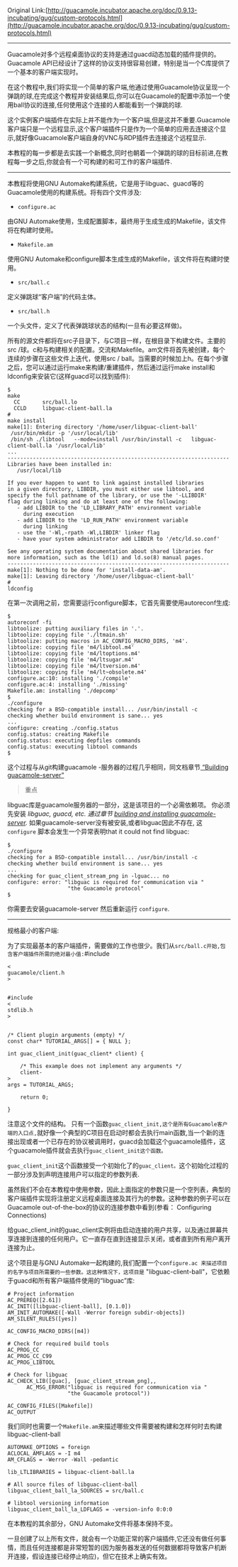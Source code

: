 Original Link:[http://guacamole.incubator.apache.org/doc/0.9.13-incubating/gug/custom-protocols.html](http://guacamole.incubator.apache.org/doc/0.9.13-incubating/gug/custom-protocols.html)

---

Guacamole对多个远程桌面协议的支持是通过guacd动态加载的插件提供的。 Guacamole API已经设计了这样的协议支持很容易创建，特别是当一个C库提供了一个基本的客户端实现时。

在这个教程中,我们将实现一个简单的客户端,他通过使用Guacamole协议呈现一个弹跳的球,在完成这个教程并安装结果后,你可以在Guacamole的配置中添加一个使用ball协议的连接,任何使用这个连接的人都能看到一个弹跳的球.

这个实例客户端插件在实际上并不能作为一个客户端,但是这并不重要.Guacamole客户端只是一个远程显示,这个客户端插件只是作为一个简单的应用去连接这个显示,就好像Guacamole客户端自身的VNC与RDP插件去连接这个远程显示.

本教程的每一步都是去实践一个新概念,同时也朝着一个弹跳的球的目标前进,在教程每一步之后,你就会有一个可构建的和可工作的客户端插件.

---

本教程将使用GNU Automake构建系统，它是用于libguac、guacd等的Guacamole使用的构建系统。将有四个文件涉及:

* `configure.ac`

由GNU Automake使用，生成配置脚本，最终用于生成生成的Makefile，该文件将在构建时使用。

* `Makefile.am`

使用GNU Automake和configure脚本生成生成的Makefile，该文件将在构建时使用。

* `src/ball.c`

定义弹跳球“客户端”的代码主体。

* `src/ball.h`

一个头文件，定义了代表弹跳球状态的结构\(一旦有必要这样做\)。

所有的源文件都将在src子目录下，与C项目一样，在根目录下构建文件。主要的src /球。c和与构建相关的配置。交流和Makefile。am文件将首先被创建，每个连续的步骤在这些文件上迭代，使用src / ball。当需要的时候加上h。在每个步骤之后，您可以通过运行make来构建/重建插件，然后通过运行make install和ldconfig来安装它\(这样guacd可以找到插件\):

```
$
make
  CC       src/ball.lo
  CCLD     libguac-client-ball.la
#
make install
make[1]: Entering directory '/home/user/libguac-client-ball'
 /usr/bin/mkdir -p '/usr/local/lib'
 /bin/sh ./libtool   --mode=install /usr/bin/install -c   libguac-client-ball.la '/usr/local/lib'
...
----------------------------------------------------------------------
Libraries have been installed in:
   /usr/local/lib

If you ever happen to want to link against installed libraries
in a given directory, LIBDIR, you must either use libtool, and
specify the full pathname of the library, or use the '-LLIBDIR'
flag during linking and do at least one of the following:
   - add LIBDIR to the 'LD_LIBRARY_PATH' environment variable
     during execution
   - add LIBDIR to the 'LD_RUN_PATH' environment variable
     during linking
   - use the '-Wl,-rpath -Wl,LIBDIR' linker flag
   - have your system administrator add LIBDIR to '/etc/ld.so.conf'

See any operating system documentation about shared libraries for
more information, such as the ld(1) and ld.so(8) manual pages.
----------------------------------------------------------------------
make[1]: Nothing to be done for 'install-data-am'.
make[1]: Leaving directory '/home/user/libguac-client-ball'
#
ldconfig
```

在第一次调用之前，您需要运行configure脚本，它首先需要使用autoreconf生成:

```
$
autoreconf -fi
libtoolize: putting auxiliary files in '.'.
libtoolize: copying file './ltmain.sh'
libtoolize: putting macros in AC_CONFIG_MACRO_DIRS, 'm4'.
libtoolize: copying file 'm4/libtool.m4'
libtoolize: copying file 'm4/ltoptions.m4'
libtoolize: copying file 'm4/ltsugar.m4'
libtoolize: copying file 'm4/ltversion.m4'
libtoolize: copying file 'm4/lt~obsolete.m4'
configure.ac:10: installing './compile'
configure.ac:4: installing './missing'
Makefile.am: installing './depcomp'
$
./configure
checking for a BSD-compatible install... /usr/bin/install -c
checking whether build environment is sane... yes
...
configure: creating ./config.status
config.status: creating Makefile
config.status: executing depfiles commands
config.status: executing libtool commands
$
```

这个过程与从git构建guacamole -服务器的过程几乎相同，同文档章节[ “Building guacamole-server”](http://guacamole.incubator.apache.org/doc/0.9.13-incubating/gug/installing-guacamole.html#building-guacamole-server)



> 重点

libguac库是guacamole服务器的一部分，这是该项目的一个必需依赖项。 你必须先安装 _libguac, guacd, etc. _通过章节_ _[_building and installing guacamole-server_](http://guacamole.incubator.apache.org/doc/0.9.13-incubating/gug/installing-guacamole.html#building-guacamole-server)_._ 如果guacamole-server没有被安装,或者libguac因此不存在, 这`configure` 脚本会发生一个异常表明that it could not find libguac:

```
$
./configure
checking for a BSD-compatible install... /usr/bin/install -c
checking whether build environment is sane... yes
...
checking for guac_client_stream_png in -lguac... no
configure: error: "libguac is required for communication via "
                   "the Guacamole protocol"
$
```

你需要去安装guacamole-server 然后重新运行 `configure`.

---

规格最小的客户端:

为了实现最基本的客户端插件，需要做的工作也很少。我们从`src/ball.c开始,包含客户端插件所需的绝对最小值:`\#include 

```
<
guacamole/client.h
>


#include 
<
stdlib.h
>


/* Client plugin arguments (empty) */
const char* TUTORIAL_ARGS[] = { NULL };

int guac_client_init(guac_client* client) {

    /* This example does not implement any arguments */
    client-
>
args = TUTORIAL_ARGS;

    return 0;

}
```

注意这个文件的结构。只有一个函数`guac_client_init,这个是所有Guacamole客户端的入口点,`就好像一个典型的C项目在启动时都会去执行main函数,当一个新的连接出现或者一个已存在的协议被调用时，guacd会加载这个guacamole插件，这个guacamole插件就会去执行`guac_client_init这个函数。`

`guac_client_init`这个函数接受一个初始化了的`guac_client。`这个初始化过程的一部分涉及到声明连接用户可以指定的参数列表.

虽然我们不会在本教程中使用参数，因此上面指定的参数只是一个空列表，典型的客户端插件实现将注册定义远程桌面连接及其行为的参数。这种参数的例子可以在Guacamole out-of-the-box的协议的连接参数中看到\(参看： Configuring Connections\)

给guac\_client\_init的guac\_client实例将由启动连接的用户共享，以及通过屏幕共享连接到连接的任何用户。它一直存在直到连接显示关闭，或者直到所有用户离开连接为止。

这个项目是与GNU Automake一起构建的,我们配置一个`configure.ac 来描述项目的名字与项目所需要的一些参数。这这种情况下，这项目是` "libguac-client-ball"，它依赖于guacd和所有客户端插件使用的“libguac”库:

```
# Project information
AC_PREREQ([2.61])
AC_INIT([libguac-client-ball], [0.1.0])
AM_INIT_AUTOMAKE([-Wall -Werror foreign subdir-objects])
AM_SILENT_RULES([yes])

AC_CONFIG_MACRO_DIRS([m4])

# Check for required build tools
AC_PROG_CC
AC_PROG_CC_C99
AC_PROG_LIBTOOL

# Check for libguac
AC_CHECK_LIB([guac], [guac_client_stream_png],,
      AC_MSG_ERROR("libguac is required for communication via "
                   "the Guacamole protocol"))

AC_CONFIG_FILES([Makefile])
AC_OUTPUT
```

我们同时也需要一个`Makefile.am`来描述哪些文件需要被构建和怎样何时去构建 libguac-client-ball

```
AUTOMAKE_OPTIONS = foreign
ACLOCAL_AMFLAGS = -I m4
AM_CFLAGS = -Werror -Wall -pedantic

lib_LTLIBRARIES = libguac-client-ball.la

# All source files of libguac-client-ball
libguac_client_ball_la_SOURCES = src/ball.c

# libtool versioning information
libguac_client_ball_la_LDFLAGS = -version-info 0:0:0
```

在本教程的其余部分，GNU Automake文件将基本保持不变。

一旦创建了以上所有文件，就会有一个功能正常的客户端插件,它还没有做任何事情，而且任何连接都是非常短暂的\(因为服务器发送的任何数据都将导致客户机断开连接，假设连接已经停止响应\)，但它在技术上确实有效。

